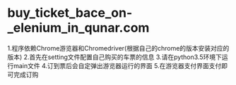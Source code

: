 # buy_ticket_bace_on-_elenium_in_qunar.com
1.程序依赖Chrome游览器和Chromedriver(根据自己的chrome的版本安装对应的版本)
2.首先在setting文件配置自己购买的车票的信息
3.请在python3.5环境下运行main文件
4.订到票后会自定弹出游览器运行的界面
5.在游览器支付界面支付即可完成订购
